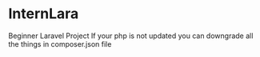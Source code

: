 # InternLara
Beginner Laravel Project
If your php is not updated you can downgrade all the things in composer.json file
